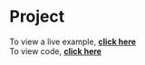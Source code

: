# Project
To view a live example, **[click here](https://ak-0283.github.io/Projects/Project%201/)**
<br>
To view code, **[click here](https://github.com/ak-0283/Projects/tree/main/Project%201)**
